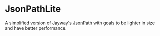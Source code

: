 # JsonPathLite
A simplified version of [Jayway's JsonPath](https://github.com/json-path/JsonPath) with goals to be lighter in size
and have better performance. 
